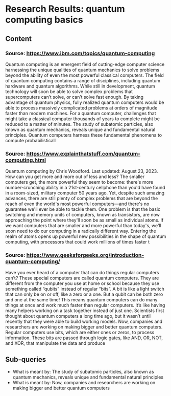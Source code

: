# Research Results: quantum computing basics

## Content

### Source: https://www.ibm.com/topics/quantum-computing
Quantum computing is an emergent field of cutting-edge computer science harnessing the unique qualities of quantum mechanics to solve problems beyond the ability of even the most powerful classical computers. The field of quantum computing contains a range of disciplines, including quantum hardware and quantum algorithms. While still in development, quantum technology will soon be able to solve complex problems that supercomputers can’t solve, or can’t solve fast enough. By taking advantage of quantum physics, fully realized quantum computers would be able to process massively complicated problems at orders of magnitude faster than modern machines. For a quantum computer, challenges that might take a classical computer thousands of years to complete might be reduced to a matter of minutes. The study of subatomic particles, also known as quantum mechanics, reveals unique and fundamental natural principles. Quantum computers harness these fundamental phenomena to compute probabilisticall

### Source: https://www.explainthatstuff.com/quantum-computing.html
Quantum computing by Chris Woodford. Last updated: August 23, 2023. How can you get more and more out of less and less? The smaller computers get, the more powerful they seem to become: there's more number-crunching ability in a 21st-century cellphone than you'd have found in a room-sized, military computer 50 years ago. Yet, despite such amazing advances, there are still plenty of complex problems that are beyond the reach of even the world's most powerful computers—and there's no guarantee we'll ever be able to tackle them. One problem is that the basic switching and memory units of computers, known as transistors, are now approaching the point where they'll soon be as small as individual atoms. If we want computers that are smaller and more powerful than today's, we'll soon need to do our computing in a radically different way. Entering the realm of atoms opens up powerful new possibilities in the shape of quantum computing, with processors that could work millions of times faster t

### Source: https://www.geeksforgeeks.org/introduction-quantum-computing/
Have you ever heard of a computer that can do things regular computers can’t? These special computers are called quantum computers. They are different from the computer you use at home or school because they use something called “qubits” instead of regular “bits”. A bit is like a light switch that can only be on or off, like a zero or a one. But a qubit can be both zero and one at the same time! This means quantum computers can do many things at once and work much faster than regular computers. It’s like having many helpers working on a task together instead of just one. Scientists first thought about quantum computers a long time ago, but it wasn’t until recently that they were able to build working models. Now, companies and researchers are working on making bigger and better quantum computers. Regular computers use bits, which are either ones or zeros, to process information. These bits are passed through logic gates, like AND, OR, NOT, and XOR, that manipulate the data and produce 

## Sub-queries

- What is meant by: The study of subatomic particles, also known as quantum mechanics, reveals unique and fundamental natural principles
- What is meant by: Now, companies and researchers are working on making bigger and better quantum computers
